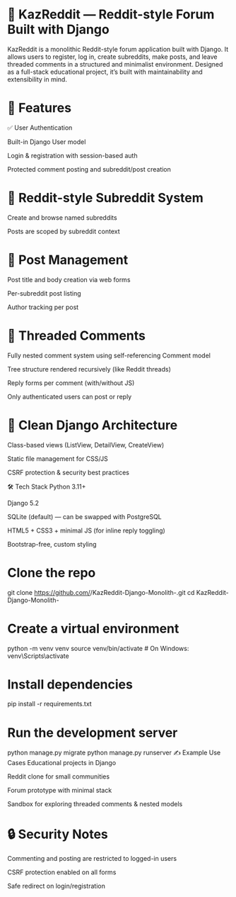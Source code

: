 # 🧠 KazReddit — Reddit-style Forum Built with Django
KazReddit is a monolithic Reddit-style forum application built with Django. It allows users to register, log in, create subreddits, make posts, and leave threaded comments in a structured and minimalist environment. Designed as a full-stack educational project, it’s built with maintainability and extensibility in mind.

# 🚀 Features
✅ User Authentication

Built-in Django User model

Login & registration with session-based auth

Protected comment posting and subreddit/post creation

# 🧵 Reddit-style Subreddit System

Create and browse named subreddits

Posts are scoped by subreddit context

# 📝 Post Management

Post title and body creation via web forms

Per-subreddit post listing

Author tracking per post

# 💬 Threaded Comments

Fully nested comment system using self-referencing Comment model

Tree structure rendered recursively (like Reddit threads)

Reply forms per comment (with/without JS)

Only authenticated users can post or reply

# 🧹 Clean Django Architecture

Class-based views (ListView, DetailView, CreateView)

Static file management for CSS/JS

CSRF protection & security best practices

🛠 Tech Stack
Python 3.11+

Django 5.2

SQLite (default) — can be swapped with PostgreSQL

HTML5 + CSS3 + minimal JS (for inline reply toggling)

Bootstrap-free, custom styling

# Clone the repo
git clone https://github.com/<your-username>/KazReddit-Django-Monolith-.git
cd KazReddit-Django-Monolith-

# Create a virtual environment
python -m venv venv
source venv/bin/activate    # On Windows: venv\Scripts\activate

# Install dependencies
pip install -r requirements.txt

# Run the development server
python manage.py migrate
python manage.py runserver
✍️ Example Use Cases
Educational projects in Django

Reddit clone for small communities

Forum prototype with minimal stack

Sandbox for exploring threaded comments & nested models

# 🔒 Security Notes
Commenting and posting are restricted to logged-in users

CSRF protection enabled on all forms

Safe redirect on login/registration
